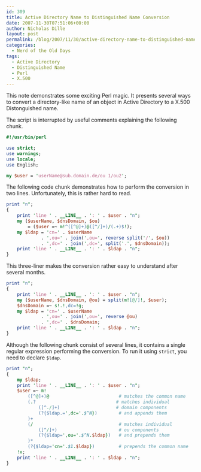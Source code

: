 ```yaml
---
id: 309
title: Active Directory Name to Distinguished Name Conversion
date: 2007-11-30T07:51:06+00:00
author: Nicholas Dille
layout: post
permalink: /blog/2007/11/30/active-directory-name-to-distinguished-name-conversion/
categories:
  - Nerd of the Old Days
tags:
  - Active Directory
  - Distinguished Name
  - Perl
  - X.500
---
```

This note demonstrates some exciting Perl magic. It presents several ways to convert a directory-like name of an object in Active Directory to a X.500 Distonguished name.<!--more-->

The script is interrupted by useful comments explaining the following chunk.

```perl
#!/usr/bin/perl

use strict;
use warnings;
use locale;
use English;

my $user = 'userName@sub.domain.de/ou 1/ou2';
```

The following code chunk demonstrates how to perform the conversion in two lines. Unfortunately, this is rather hard to read.

```perl
print "n";
{
    print 'line ' . __LINE__ . ': ' . $user . "n";
    my ($userName, $dnsDomain, $ou)
        = ($user =~ m!^([^@]+)@([^/]+)/(.+)$!);
    my $ldap = 'cn=' . $userName
             . ',ou=' . join(',ou=', reverse split('/', $ou))
             . ',dc=' . join(',dc=', split('.', $dnsDomain));
    print 'line ' . __LINE__ . ': ' . $ldap . "n";
}
```

This three-liner makes the conversion rather easy to understand after several months.

```perl
print "n";
{
    print 'line ' . __LINE__ . ': ' . $user . "n";
    my ($userName, $dnsDomain, @ou) = split(m![@/]!, $user);
    $dnsDomain =~ s!.!,dc=!g;
    my $ldap = 'cn=' . $userName
             . ',ou=' . join(',ou=', reverse @ou)
             . ',dc=' . $dnsDomain;
    print 'line ' . __LINE__ . ': ' . $ldap . "n";
}
```

Although the following chunk consist of several lines, it contains a single regular expression performing the conversion. To run it using `strict`, you need to declare `$ldap`.

```perl
print "n";
{
    my $ldap;
    print 'line ' . __LINE__ . ': ' . $user . "n";
    $user =~ m!
        ([^@]+)@                          # matches the common name
        (.?                              # matches individual
            ([^./]+)                     # domain components
            (?{$ldap.=',dc='.$^N})        # and appends them
        )+
        (/                                # matches individual
            ([^/]+)                       # ou components
            (?{$ldap=',ou='.$^N.$ldap})   # and prepends them
        )*
        (?{$ldap='cn='.$1.$ldap})         # prepends the common name
    !x;
    print 'line ' . __LINE__ . ': ' . $ldap . "n";
}
```